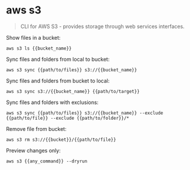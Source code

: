 aws s3
======

> CLI for AWS S3 - provides storage through web services interfaces.

Show files in a bucket:

    aws s3 ls {{bucket_name}}

Sync files and folders from local to bucket:

    aws s3 sync {{path/to/files}} s3://{{bucket_name}}

Sync files and folders from bucket to local:

    aws s3 sync s3://{{bucket_name}} {{path/to/target}}

Sync files and folders with exclusions:

    aws s3 sync {{path/to/files}} s3://{{bucket_name}} --exclude {{path/to/file}} --exclude {{path/to/folder}}/*

Remove file from bucket:

    aws s3 rm s3://{{bucket}}/{{path/to/file}}

Preview changes only:

    aws s3 {{any_command}} --dryrun
